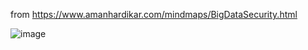 from https://www.amanhardikar.com/mindmaps/BigDataSecurity.html

![image](https://github.com/sanjosh/csdocs/assets/6673748/471566e1-b4b1-459f-89a1-ae817fd79f65)
